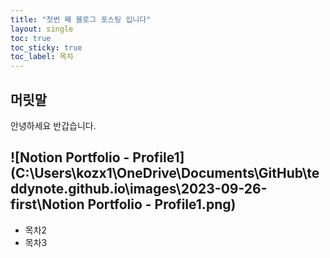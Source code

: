 ```yaml
---
title: "첫번 째 블로그 포스팅 입니다"
layout: single
toc: true
toc_sticky: true
toc_label: 목차
---
```


## 머릿말

안녕하세요 반갑습니다.

## ![Notion Portfolio - Profile1](C:\Users\kozx1\OneDrive\Documents\GitHub\teddynote.github.io\images\2023-09-26-first\Notion Portfolio - Profile1.png)

- 목차2
- 목차3
